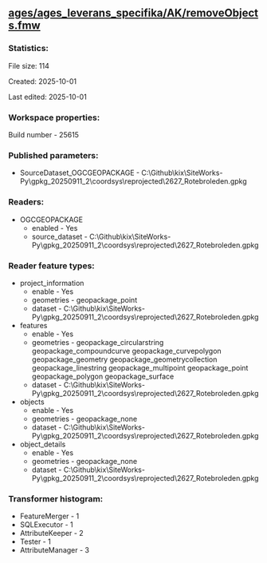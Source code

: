 ﻿## [ages/ages_leverans_specifika/AK/removeObjects.fmw](https://github.com/kicki58/kix_working_dir/blob/master/ages/ages_leverans_specifika/AK/removeObjects.fmw)

### Statistics:
File size: 114

Created: 2025-10-01

Last edited: 2025-10-01


### Workspace properties:
Build number    - 25615

### Published parameters:
*  SourceDataset_OGCGEOPACKAGE    -   C:\Github\kix\SiteWorks-Py\gpkg_20250911_2\coordsys\reprojected\2627_Rotebroleden.gpkg

### Readers:
*  OGCGEOPACKAGE
    * enabled    -  Yes
    * source_dataset    -   C:\Github\kix\SiteWorks-Py\gpkg_20250911_2\coordsys\reprojected\2627_Rotebroleden.gpkg

### Reader feature types:
*  project_information
    * enable - Yes
    * geometries - geopackage_point
    * dataset - C:\Github\kix\SiteWorks-Py\gpkg_20250911_2\coordsys\reprojected\2627_Rotebroleden.gpkg
*  features
    * enable - Yes
    * geometries - geopackage_circularstring geopackage_compoundcurve geopackage_curvepolygon geopackage_geometry geopackage_geometrycollection geopackage_linestring geopackage_multipoint geopackage_point geopackage_polygon geopackage_surface
    * dataset - C:\Github\kix\SiteWorks-Py\gpkg_20250911_2\coordsys\reprojected\2627_Rotebroleden.gpkg
*  objects
    * enable - Yes
    * geometries - geopackage_none
    * dataset - C:\Github\kix\SiteWorks-Py\gpkg_20250911_2\coordsys\reprojected\2627_Rotebroleden.gpkg
*  object_details
    * enable - Yes
    * geometries - geopackage_none
    * dataset - C:\Github\kix\SiteWorks-Py\gpkg_20250911_2\coordsys\reprojected\2627_Rotebroleden.gpkg




### Transformer histogram:
*  FeatureMerger    -   1
*  SQLExecutor    -   1
*  AttributeKeeper    -   2
*  Tester    -   1
*  AttributeManager    -   3

